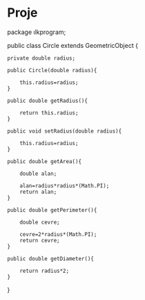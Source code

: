 # Proje

package ılkprogram;

public class Circle extends GeometricObject {
    
    private double radius;
    
    public Circle(double radius){
        
        this.radius=radius;
    }
    
    public double getRadius(){
        
        return this.radius;
    }
    
    public void setRadius(double radius){
        
        this.radius=radius;
    }
    
    public double getArea(){
        
        double alan;
        
        alan=radius*radius*(Math.PI);
        return alan;
    }
    
    public double getPerimeter(){
        
        double cevre;
        
        cevre=2*radius*(Math.PI);
        return cevre;
    }
    
    public double getDiameter(){
        
        return radius*2;
    }
}
